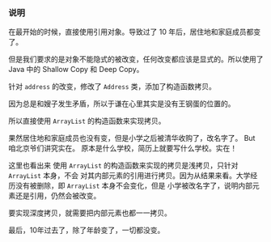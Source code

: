 ### 说明
在最开始的时候，直接使用引用对象。导致过了 10 年后，居住地和家庭成员都变了。

但是我们要求的是对象不能隐式的被改变，任何改变都应该是显式的。所以使用了 Java 中的 Shallow Copy 和 Deep Copy。

针对 `address` 的改变，修改了 `Address` 类，添加了构造函数拷贝。

因为总是和嫂子发生矛盾，所以于谦在心里其实是没有王钢蛋的位置的。

所以直接使用 `ArrayList` 的构造函数来实现拷贝。

果然居住地和家庭成员也没有变，但是小学之后被清华收购了，改名字了。 But 咱北京爷们讲究实在。
原本是什么学校，简历上就要写什么学校。实在！

这里也看出来 使用 `ArrayList` 的构造函数来实现的拷贝是浅拷贝，只针对 `ArrayList` 本身，不会
对其内部元素的引用进行拷贝。因为从结果来看。大学经历没有被删除，即 `ArrayList` 本身不会变化，但是
小学被改名字了，说明内部元素还是引用，仍然会被改变。

要实现深度拷贝，就需要把内部元素也都一一拷贝。

最后，10年过去了，除了年龄变了，一切都没变。